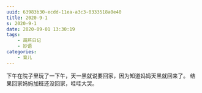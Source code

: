 ```yaml
---
uuid: 63983b30-ecdd-11ea-a3c3-0333518a0e40
title: 2020-9-1
s: 2020-9-1
date: 2020-09-01 13:30:19
tags:
	- 葫芦日记
	- 妙语
categories:
	- 育儿
---
```


下午在院子里玩了一下午，天一黑就说要回家，因为知道妈妈天黑就回来了。
结果回家妈妈加班还没回家，哇哇大哭。

